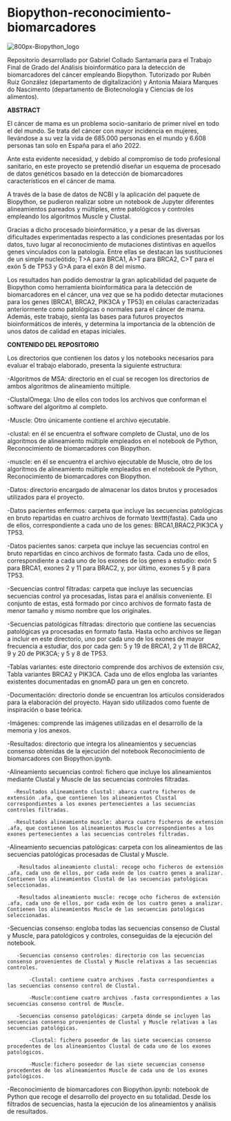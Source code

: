 # Biopython-reconocimiento-biomarcadores

![800px-Biopython_logo](https://github.com/gcs1005/Biopython-reconocimiento-biomarcadores/assets/99986046/9f2b6182-117e-4c43-b78e-f8291c2f0e24)

Repositorio desarrollado por Gabriel Collado Santamaría para el Trabajo Final de Grado del Análisis bioinformático para la detección de biomarcadores del cáncer empleando Biopython. 
Tutorizado por Rubén Ruiz González (departamento de digitalización) y Antonia Maiara Marques do Nascimento (departamento de Biotecnología y Ciencias de los alimentos).

**ABSTRACT**

El cáncer de mama es un problema socio-sanitario de primer nivel en todo el del mundo. Se trata del cáncer con mayor incidencia en mujeres, llevándose a su vez la vida de 685.000 personas en el mundo y 6.608 personas tan solo en España para el año 2022. 

Ante esta evidente necesidad, y debido al compromiso de todo profesional sanitario, en este proyecto se pretendió diseñar un esquema de procesado de datos genéticos basado en la detección de biomarcadores característicos en el cáncer de mama.

A través de la base de datos de NCBI y la aplicación del paquete de Biopython, se pudieron realizar sobre un notebook de Jupyter diferentes alineamientos pareados y múltiples, entre patológicos y controles empleando los algoritmos Muscle y Clustal.
 
Gracias a dicho procesado bioinformático, y a pesar de las diversas dificultades experimentadas respecto a las condiciones presentadas por los datos, tuvo lugar al reconocimiento de mutaciones distintivas en aquellos genes vinculados con la patología. Entre ellas se destacan las sustituciones de un simple nucleótido; T>A para BRCA1, A>T para BRCA2, C>T para el exón 5 de TP53 y G>A para el exón 8 del mismo.

Los resultados han podido demostrar la gran aplicabilidad del paquete de Biopython como herramienta bioinformática para la detección de biomarcadores en el cáncer, una vez que se ha podido detectar mutaciones para los genes (BRCA1, BRCA2, PIK3CA y TP53) en células caracterizadas anteriormente como patológicas o normales para el cáncer de mama. Además, este trabajo, sienta las bases para futuros proyectos bioinformáticos de interés, y determina la importancia de la obtención de unos datos de calidad en etapas iniciales.


**CONTENIDO DEL REPOSITORIO**

Los directorios que contienen los datos y los notebooks necesarios para evaluar el trabajo elaborado, presenta la siguiente estructura:

-Algoritmos de MSA: directorio en el cual se recogen los directorios de ambos algoritmos de alineamiento múltiple. 

   -ClustalOmega: Uno de ellos con todos los archivos que conforman el software del algoritmo al completo.
      
   -Muscle: Otro únicamente contiene el archivo ejecutable.
    
-clustal: en él se encuentra el software completo de Clustal, uno de los algoritmos de alineamiento múltiple empleados en el notebook de Python, Reconocimiento de biomarcadores con Biopython. 
    
-muscle: en él se encuentra el archivo ejecutable de Muscle, otro de los algoritmos de alineamiento múltiple empleados en el notebook de Python, Reconocimiento de biomarcadores con Biopython.
    
-Datos: directorio encargado de almacenar los datos brutos y procesados utilizados para el proyecto.

  -Datos pacientes enfermos: carpeta que incluye las secuencias patológicas en bruto repartidas en cuatro archivos de formato \texttt{fasta}. Cada uno de ellos, correspondiente a cada uno de los genes: BRCA1,BRAC2,PIK3CA y TP53.
            
  -Datos pacientes sanos: carpeta que incluye las secuencias control en bruto repartidas en cinco archivos de formato fasta. Cada uno de ellos, correspondiente a cada uno de los exones de los genes a estudio: exón 5 para BRCA1, exones 2 y 11 para BRAC2, y, por último, exones 5 y 8 para TP53.
            
   -Secuencias control filtradas: carpeta que incluye las secuencias secuencias control ya procesadas, listas para el análisis conveniente. El conjunto de estas, está formado por cinco archivos de formato fasta de menor tamaño y mismo nombre que los originales.
            
   -Secuencias patológicas filtradas: directorio que contiene las secuencias patológicas ya procesadas en formato fasta. Hasta ocho archivos se llegan a incluir en este directorio, uno por cada uno de los exones de mayor frecuencia a estudiar, dos por cada gen: 5 y 19 de BRCA1, 2 y 11 de BRCA2, 9 y 20 de PIK3CA; y 5 y 8 de TP53.

            
   -Tablas variantes: este directorio comprende dos archivos de extensión csv, Tabla variantes BRCA2 y PIK3CA. Cada uno de ellos engloba las variantes existentes documentadas en gnomAD para un gen en concreto.
    
    
-Documentación: directorio donde se encuentran los artículos considerados para la elaboración del proyecto. Hayan sido utilizados como fuente de inspiración o base teórica.
    
-Imágenes: comprende las imágenes utilizadas en el desarrollo de la memoria y los anexos.
    
-Resultados: directorio que integra los alineamientos y secuencias consenso obtenidas de la ejecución del notebook Reconocimiento de biomarcadores con Biopython.ipynb.

   -Alineamiento secuencias control: fichero que incluye los alineamientos mediante Clustal y Muscle de las secuencias controles filtradas.
            
      -Resultados alineamiento clustal: abarca cuatro ficheros de extensión .afa, que contienen los alineamientos Clustal correspondientes a los exones pertenecientes a las secuencias controles filtradas.
                    
      -Resultados alineamiento muscle: abarca cuatro ficheros de extensión .afa, que contienen los alineamientos Muscle correspondientes a los exones pertenecientes a las secuencias controles filtradas.
                    
                
   -Alineamiento secuencias patológicas: carpeta con los alineamientos de las secuencias patológicas procesadas de Clustal y Muscle.

       -Resultados alineamiento clustal: recoge ocho ficheros de extensión .afa, cada uno de ellos, por cada exón de los cuatro genes a analizar. Contienen los alineamientos Clustal de las secuencias patológicas seleccionadas.
                    
       -Resultados alineamiento muscle: recoge ocho ficheros de extensión .afa, cada uno de ellos, por cada exón de los cuatro genes a analizar. Contienen los alineamientos Muscle de las secuencias patológicas seleccionadas.
                    
   -Secuencias consenso: engloba todas las secuencias consenso de Clustal y Muscle, para patológicos y controles, conseguidas de la ejecución del notebook.
        
       -Secuencias consenso controles: directorio con las secuencias consenso provenientes de Clustal y Muscle relativas a las secuencias controles.
        
           -Clustal: contiene cuatro archivos .fasta correspondientes a las secuencias consenso control de Clustal.
                            
           -Muscle:contiene cuatro archivos .fasta correspondientes a las secuencias consenso control de Muscle.
                        
       -Secuencias consenso patológicas: carpeta dónde se incluyen las secuencias consenso provenientes de Clustal y Muscle relativas a las secuencias patológicas.
         
           -Clustal: fichero poseedor de las siete secuencias consenso procedentes de los alineamientos Clustal de cada uno de los exones patológicos.
                            
           -Muscle:fichero poseedor de las siete secuencias consenso procedentes de los alineamientos Muscle de cada uno de los exones patológicos.

    
-Reconocimiento de biomarcadores con Biopython.ipynb: notebook de Python que recoge el desarrollo del proyecto en su totalidad. Desde los filtrados de secuencias, hasta la ejecución de los alineamientos y análisis de resultados.
